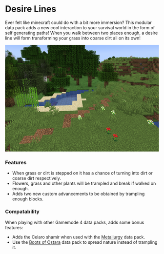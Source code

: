# Desire Lines<!--$headerTitle--><!--$pmc:delete-->

Ever felt like minecraft could do with a bit more immersion? This modular data pack adds a new cool interaction to your survival world in the form of self generating paths! When you walk between two places enough, a desire line will form transforming your grass into coarse dirt all on its own! <!--$pmc:headerSize-->

<img src="images/desire_line.png" alt="A natural desire line" height="350"/> <!--$localAssetToURL--> <!--$modrinth:replaceWithVideo--> <!--$pmc:delete-->

### Features
- When grass or dirt is stepped on it has a chance of turning into dirt or coarse dirt respectively.
- Flowers, grass and other plants will be trampled and break if walked on enough.
- Adds two new custom advancements to be obtained by trampling enough blocks.

### Compatability 
When playing with other Gamemode 4 data packs, adds some bonus features:
- Adds the Celaro shamir when used with the [Metallurgy]($dynamicLink:gm4_metallurgy) data pack.
- Use the [Boots of Ostara]($dynamicLink:gm4_boots_of_ostara) data pack to spread nature instead of trampling it.
